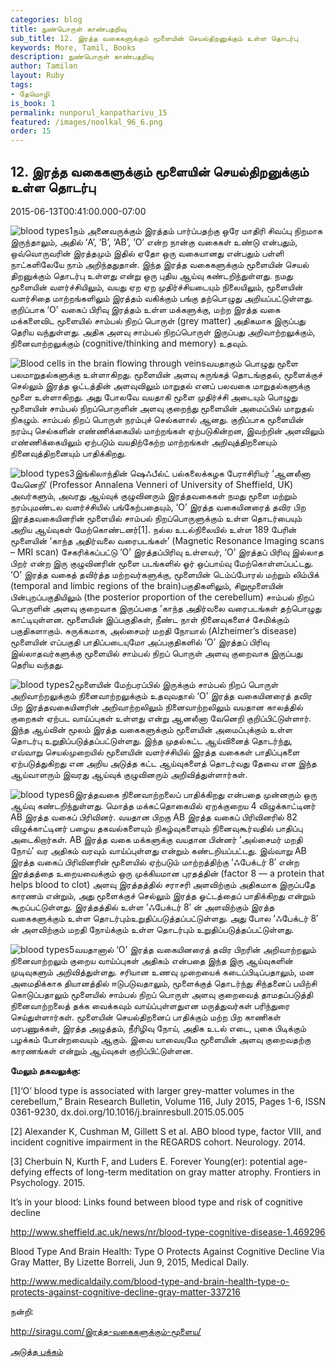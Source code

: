 ```yaml
---
categories: blog
title: நுண்பொருள் காண்பதறிவு
sub_title: 12. இரத்த வகைகளுக்கும் மூளையின் செயல்திறனுக்கும் உள்ள தொடர்பு
keywords: More, Tamil, Books
description: நுண்பொருள் காண்பதறிவு
author: Tamilan
layout: Ruby
tags:
- தேமொழி
is_book: 1
permalink: nunporul_kanpatharivu_15
featured: /images/noolkal_96_6.png
order: 15
---
```



## 12. இரத்த வகைகளுக்கும் மூளையின் செயல்திறனுக்கும் உள்ள தொடர்பு

2015-06-13T00:41:00.000-07:00

![blood types1](http://siragu.com/wp-content/uploads/2015/06/blood-types1-1024x987.png)நம் அனைவருக்கும் இரத்தம் பார்ப்பதற்கு ஒரே மாதிரி சிவப்பு நிறமாக இருந்தாலும், அதில் ‘A’, ‘B’, ‘AB’, ‘O’ என்ற நான்கு வகைகள் உண்டு என்பதும், ஒவ்வொருவரின் இரத்தமும் இதில் ஏதோ ஒரு வகையானது என்பதும் பள்ளி நாட்களிலேயே நாம் அறிந்ததுதான். இந்த இரத்த வகைகளுக்கும் மூளையின் செயல் திறனுக்கும் தொடர்பு உள்ளது என்று ஒரு புதிய ஆய்வு கண்டறிந்துள்ளது. நமது மூளையின் வளர்ச்சியிலும், வயது ஏற ஏற முதிர்ச்சியடையும் நிலையிலும், மூளையின் வளர்சிதை மாற்றங்களிலும் இரத்தம் வகிக்கும் பங்கு தற்பொழுது அறியப்பட்டுள்ளது. குறிப்பாக ‘O’ வகைப் பிரிவு இரத்தம் உள்ள மக்களுக்கு, மற்ற இரத்த வகை மக்களைவிட மூளையில் சாம்பல் நிறப் பொருள் (grey matter) அதிகமாக இருப்பது தெரிய வந்துள்ளது. அதிக அளவு சாம்பல் நிறப்பொருள் இருப்பது அறிவாற்றலுக்கும், நினைவாற்றலுக்கும் (cognitive/thinking and memory) உதவும்.

![Blood cells in the brain flowing through veins](http://siragu.com/wp-content/uploads/2015/06/blood-types7.jpg)வயதாகும் பொழுது மூளை பலமாறுதல்களுக்கு உள்ளாகிறது. மூளையின் அளவு சுருங்கத் தொடங்குதல், மூளைக்குச் செல்லும் இரத்த ஓட்டத்தின் அளவுவிலும் மாறுதல் எனப் பலவகை மாறுதல்களுக்கு மூளை உள்ளாகிறது. அது போலவே வயதாகி மூளை முதிர்ச்சி அடையும் பொழுது மூளையின் சாம்பல் நிறப்பொருளின் அளவு குறைந்து மூளையின் அமைப்பில் மாறுதல் நிகழும். சாம்பல் நிறப் பொருள் நரம்புச் செல்களால் ஆனது. குறிப்பாக மூளையின் நரம்பு செல்களின் எண்ணிக்கையில் மாற்றங்கள் ஏற்படுகின்றன, இவற்றின் அளவிலும் எண்ணிக்கையிலும் ஏற்படும் வயதிற்கேற்ற மாற்றங்கள் அறிவுத்திறனையும் நினைவுத்திறனையும் பாதிக்கிறது.

![blood types3](http://siragu.com/wp-content/uploads/2015/06/blood-types3.jpg)இங்கிலாந்தின் ஷெஃபீல்ட் பல்கலைக்கழக பேராசிரியர் ‘ஆனலீனா வேனெறி’ (Professor Annalena Venneri of University of Sheffield, UK) அவர்களும், அவரது ஆய்வுக் குழுவினரும் இரத்தவகைகள் நமது மூளை மற்றும் நரம்புமண்டல வளர்ச்சியில் பங்கேற்பதையும், ‘O’ இரத்த வகையினரைத் தவிர பிற இரத்தவகையினரின் மூளையில் சாம்பல் நிறப்பொருளுக்கும் உள்ள தொடர்பையும் அறிய ஆய்வுகள் மேற்கொண்டனர்[1]. நல்ல உடல்நிலையில் உள்ள 189 பேரின் மூளையின் ‘காந்த அதிர்வலை வரைபடங்கள்’ (Magnetic Resonance Imaging scans – MRI scan) சேகரிக்கப்பட்டு ‘O’ இரத்தப்பிரிவு உள்ளவர், ‘O’ இரத்தப் பிரிவு இல்லாத பிறர் என்ற இரு குழுவினரின் மூளை படங்களில் ஓர் ஒப்பாய்வு மேற்கொள்ளப்பட்டது. ‘O’ இரத்த வகைத் தவிர்த்த மற்றவர்களுக்கு, மூளையின் டெம்ப்போரல் மற்றும் லிம்பிக் (temporal and limbic regions of the brain)பகுதிகளிலும், சிறுமூளையின் பின்புறப்பகுதியிலும் (the posterior proportion of the cerebellum) சாம்பல் நிறப் பொருளின் அளவு குறைவாக இருப்பதை ‘காந்த அதிர்வலை வரைபடங்கள் தற்பொழுது காட்டியுள்ளன. மூளையின் இப்பகுதிகள், நீண்ட நாள் நினைவுகளைச் சேமிக்கும் பகுதிகளாகும். சுருக்கமாக, அல்சைமர் மறதி நோயால் (Alzheimer’s disease) மூளையின் எப்பகுதி பாதிப்படையுமோ அப்பகுதிகளில் ‘O’ இரத்தப் பிரிவு இல்லாதவர்களுக்கு மூளையில் சாம்பல் நிறப் பொருள் அளவு குறைவாக இருப்பது தெரிய வந்தது.

![blood types2](http://siragu.com/wp-content/uploads/2015/06/blood-types2-1024x860.jpg)மூளையின் மேற்பரப்பில் இருக்கும் சாம்பல் நிறப் பொருள் அறிவாற்றலுக்கும் நினைவாற்றலுக்கும் உதவுவதால் ‘O’ இரத்த வகையினரைத் தவிர பிற இரத்தவகையினரின் அறிவாற்றலிலும் நினைவாற்றலிலும் வயதான காலத்தில் குறைகள் ஏற்பட வாய்ப்புகள் உள்ளது என்று ஆனலீனா வேனெறி குறிப்பிட்டுள்ளார். இந்த ஆய்வின் மூலம் இரத்த வகைகளுக்கும் மூளையின் அமைப்புக்கும் உள்ள தொடர்பு உறுதிப்படுத்தப்பட்டுள்ளது. இந்த முதல்கட்ட ஆய்வினைத் தொடர்ந்து, எவ்வாறு செயல்முறையில் மூளையின் வளர்ச்சியில் இரத்த வகைகள் பாதிப்புகளை ஏற்படுத்துகிறது என அறிய அடுத்த கட்ட ஆய்வுகளைத் தொடர்வது தேவை என இந்த ஆய்வாளரும் இவரது ஆய்வுக் குழுவினரும் அறிவித்துள்ளார்கள்.

![blood types6](http://siragu.com/wp-content/uploads/2015/06/blood-types6.jpg)இரத்தவகை நினைவாற்றலைப் பாதிக்கிறது என்பதை முன்னரும் ஒரு ஆய்வு கண்டறிந்துள்ளது. மொத்த மக்கட்தொகையில் ஏறக்குறைய 4 விழுக்காட்டினர் AB இரத்த வகைப் பிரிவினர். வயதான பிறகு AB இரத்த வகைப் பிரிவினரில் 82 விழுக்காட்டினர் பழைய தகவல்களையும் நிகழ்வுகளையும் நினைவுகூர்வதில் பாதிப்பு அடைகிறார்கள். AB இரத்த வகை மக்களுக்கு வயதான பின்னர் ‘அல்சைமர் மறதி நோய்’ வர அதிகம் வரவும் வாய்ப்புள்ளது என்றும் கண்டறியப்பட்டது. இவ்வாறு AB இரத்த வகைப் பிரிவினரின் மூளையில் ஏற்படும் மாற்றத்திற்கு ‘ஃபேக்டர் 8′ என்ற இரத்தத்தை உறையவைக்கும் ஒரு முக்கியமான புரதத்தின் (factor 8 — a protein that helps blood to clot) அளவு இரத்தத்தில் சராசரி அளவிற்கும் அதிகமாக இருப்பதே காரணம் என்றும், அது மூளைக்குச் செல்லும் இரத்த ஓட்டத்தைப் பாதிக்கிறது என்றும் கூறப்பட்டுள்ளது. இரத்தத்தில் உள்ள ‘ஃபேக்டர் 8′ ன் அளவிற்கும் இரத்த வகைகளுக்கும் உள்ள தொடர்பும்உறுதிப்படுத்தப்பட்டுள்ளது. அது போல ‘ஃபேக்டர் 8′ ன் அளவிற்கும் மறதி நோய்க்கும் உள்ள தொடர்பும் உறுதிப்படுத்தப்பட்டுள்ளது.

![blood types5](http://siragu.com/wp-content/uploads/2015/06/blood-types5.jpg)வயதானால் ‘O’ இரத்த வகையினரைத் தவிர பிறரின் அறிவாற்றலும் நினைவாற்றலும் குறைய வாய்ப்புகள் அதிகம் என்பதை இந்த இரு ஆய்வுகளின் முடிவுகளும் அறிவித்துள்ளது. சரியான உணவு முறையைக் கடைப்பிடிப்பதாலும், மன அமைதிக்காக தியானத்தில் ஈடுபடுவதாலும், மூளைக்குத் தொடர்ந்து சிந்தனைப் பயிற்சி கொடுப்பதாலும் மூளையில் சாம்பல் நிறப் பொருள் அளவு குறைவைத் தாமதப்படுத்தி நினைவாற்றலைத் தக்க வைக்கவும் வாய்ப்புள்ளதுஎன மருத்துவர்கள் பரிந்துரை செய்துள்ளார்கள். மூளையின் செயல்திறனைப் பாதிக்கும் மற்ற பிற காணிகள் மரபணுக்கள், இரத்த அழுத்தம், நீரிழிவு நோய், அதிக உடல் எடை, புகை பிடிக்கும் பழக்கம் போன்றவையும் ஆகும். இவை யாவையுமே மூளையின் அளவு குறைவதற்கு காரணங்கள் என்றும் ஆய்வுகள் குறிப்பிட்டுள்ளன.

**மேலும் தகவலுக்கு:**

[1]‘O’ blood type is associated with larger grey-matter volumes in the cerebellum,” Brain Research Bulletin, Volume 116, July 2015, Pages 1-6, ISSN 0361-9230, dx.doi.org/10.1016/j.brainresbull.2015.05.005

[2] Alexander K, Cushman M, Gillett S et al. ABO blood type, factor VIII, and incident cognitive impairment in the REGARDS cohort. Neurology. 2014.

[3] Cherbuin N, Kurth F, and Luders E. Forever Young(er): potential age-defying effects of long-term meditation on gray matter atrophy. Frontiers in Psychology. 2015.

It’s in your blood: Links found between blood type and risk of cognitive decline

http://www.sheffield.ac.uk/news/nr/blood-type-cognitive-disease-1.469296

Blood Type And Brain Health: Type O Protects Against Cognitive Decline Via Gray Matter, By Lizette Borreli, Jun 9, 2015, Medical Daily.

http://www.medicaldaily.com/blood-type-and-brain-health-type-o-protects-against-cognitive-decline-gray-matter-337216

நன்றி:

http://siragu.com/இரத்த-வகைகளுக்கும்-மூளைய/

[அடுத்த பக்கம்](nunporul_kanpatharivu_16)